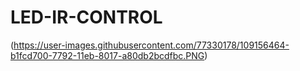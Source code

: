# LED-IR-CONTROL
(https://user-images.githubusercontent.com/77330178/109156464-b1fcd700-7792-11eb-8017-a80db2bcdfbc.PNG)
